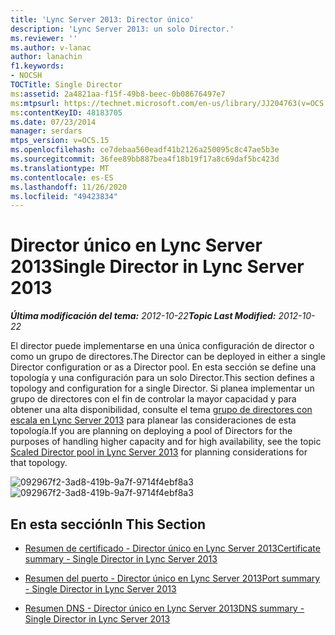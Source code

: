 ```yaml
---
title: 'Lync Server 2013: Director único'
description: 'Lync Server 2013: un solo Director.'
ms.reviewer: ''
ms.author: v-lanac
author: lanachin
f1.keywords:
- NOCSH
TOCTitle: Single Director
ms:assetid: 2a4821aa-f15f-49b8-beec-0b08676497e7
ms:mtpsurl: https://technet.microsoft.com/en-us/library/JJ204763(v=OCS.15)
ms:contentKeyID: 48183705
ms.date: 07/23/2014
manager: serdars
mtps_version: v=OCS.15
ms.openlocfilehash: ce7debaa560eadf41b2126a250095c8c47ae5b3e
ms.sourcegitcommit: 36fee89bb887bea4f18b19f17a8c69daf5bc423d
ms.translationtype: MT
ms.contentlocale: es-ES
ms.lasthandoff: 11/26/2020
ms.locfileid: "49423834"
---
```

# <a name="single-director-in-lync-server-2013"></a><span data-ttu-id="1bc33-103">Director único en Lync Server 2013</span><span class="sxs-lookup"><span data-stu-id="1bc33-103">Single Director in Lync Server 2013</span></span>

<div data-xmlns="http://www.w3.org/1999/xhtml">

<div class="topic" data-xmlns="http://www.w3.org/1999/xhtml" data-msxsl="urn:schemas-microsoft-com:xslt" data-cs="https://msdn.microsoft.com/">

<div data-asp="https://msdn2.microsoft.com/asp">



</div>

<div id="mainSection">

<div id="mainBody"><span data-ttu-id="1bc33-104">

<span> </span></span><span class="sxs-lookup"><span data-stu-id="1bc33-104">

<span> </span></span></span>

<span data-ttu-id="1bc33-105">_**Última modificación del tema:** 2012-10-22_</span><span class="sxs-lookup"><span data-stu-id="1bc33-105">_**Topic Last Modified:** 2012-10-22_</span></span>

<span data-ttu-id="1bc33-106">El director puede implementarse en una única configuración de director o como un grupo de directores.</span><span class="sxs-lookup"><span data-stu-id="1bc33-106">The Director can be deployed in either a single Director configuration or as a Director pool.</span></span> <span data-ttu-id="1bc33-107">En esta sección se define una topología y una configuración para un solo Director.</span><span class="sxs-lookup"><span data-stu-id="1bc33-107">This section defines a topology and configuration for a single Director.</span></span> <span data-ttu-id="1bc33-108">Si planea implementar un grupo de directores con el fin de controlar la mayor capacidad y para obtener una alta disponibilidad, consulte el tema [grupo de directores con escala en Lync Server 2013](lync-server-2013-scaled-director-pool.md) para planear las consideraciones de esta topología.</span><span class="sxs-lookup"><span data-stu-id="1bc33-108">If you are planning on deploying a pool of Directors for the purposes of handling higher capacity and for high availability, see the topic [Scaled Director pool in Lync Server 2013](lync-server-2013-scaled-director-pool.md) for planning considerations for that topology.</span></span>

<span data-ttu-id="1bc33-109">![092967f2-3ad8-419b-9a7f-9714f4ebf8a3](images/JJ204763.092967f2-3ad8-419b-9a7f-9714f4ebf8a3(OCS.15).jpg "092967f2-3ad8-419b-9a7f-9714f4ebf8a3")</span><span class="sxs-lookup"><span data-stu-id="1bc33-109">![092967f2-3ad8-419b-9a7f-9714f4ebf8a3](images/JJ204763.092967f2-3ad8-419b-9a7f-9714f4ebf8a3(OCS.15).jpg "092967f2-3ad8-419b-9a7f-9714f4ebf8a3")</span></span>

<div>

## <a name="in-this-section"></a><span data-ttu-id="1bc33-110">En esta sección</span><span class="sxs-lookup"><span data-stu-id="1bc33-110">In This Section</span></span>

  - [<span data-ttu-id="1bc33-111">Resumen de certificado - Director único en Lync Server 2013</span><span class="sxs-lookup"><span data-stu-id="1bc33-111">Certificate summary - Single Director in Lync Server 2013</span></span>](lync-server-2013-certificate-summary-single-director.md)

  - [<span data-ttu-id="1bc33-112">Resumen del puerto - Director único en Lync Server 2013</span><span class="sxs-lookup"><span data-stu-id="1bc33-112">Port summary - Single Director in Lync Server 2013</span></span>](lync-server-2013-port-summary-single-director.md)

  - [<span data-ttu-id="1bc33-113">Resumen DNS - Director único en Lync Server 2013</span><span class="sxs-lookup"><span data-stu-id="1bc33-113">DNS summary - Single Director in Lync Server 2013</span></span>](lync-server-2013-dns-summary-single-director.md)

<span data-ttu-id="1bc33-114"></div>

</div>

<span> </span>

</div>

</div>

</span><span class="sxs-lookup"><span data-stu-id="1bc33-114"></div>

</div>

<span> </span>

</div>

</div>

</span></span></div>

